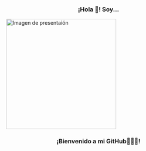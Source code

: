 <p align="center" width="400">
  <h3 align="center">¡Hola 👋! Soy...</h3>
  <img align="center" width="300" src="" alt="Imagen de presentaión"/>
  <h3 align="center">¡Bienvenido a mi GitHub👨🏻‍💻!</h3>
</p>
